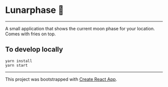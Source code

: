 # Lunarphase 🌙
----
A small application that shows the current moon phase for your location.
Comes with fries on top.

## To develop locally
    yarn install
    yarn start
----
This project was bootstrapped with [Create React App](https://github.com/facebookincubator/create-react-app).
